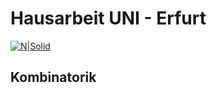 # Hausarbeit UNI - Erfurt

[![N|Solid](https://upload.wikimedia.org/wikipedia/commons/d/d5/Logo_Universit%C3%A4t_Erfurt.png)](https://github.com/Stertzy/Github_test)

## Kombinatorik